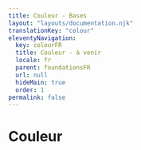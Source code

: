 ```yaml
---
title: Couleur - Bases
layout: "layouts/documentation.njk"
translationKey: "colour"
eleventyNavigation:
  key: colourFR
  title: Couleur - à venir
  locale: fr
  parent: foundationsFR
  url: null
  hideMain: true
  order: 1
permalink: false
---
```


# Couleur